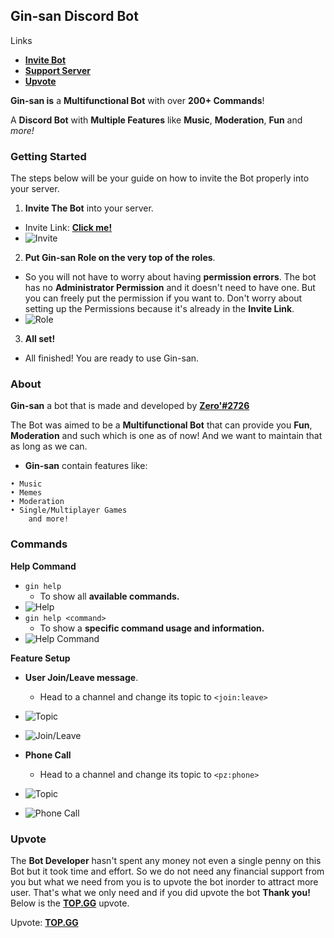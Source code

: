 ## Gin-san Discord Bot

Links
- **[Invite Bot](https://bit.ly/2NtdTWy)**
- **[Support Server](https://discord.gg/ZsSx8XB)**
- **[Upvote](https://top.gg/bot/524873335864033290)**

**Gin-san is** a **Multifunctional Bot** with over **200+ Commands**!

A **Discord Bot** with **Multiple Features** like **Music**, **Moderation**, **Fun** and *more!*

### Getting Started
The steps below will be your guide on how to invite the Bot properly into your server.

1. **Invite The Bot** into your server.
- Invite Link: **[Click me!](https://bit.ly/2NtdTWy)**
- ![Invite](https://i.postimg.cc/nLt59MP2/Screenshot-2020-0821-051651.png)

2. **Put Gin-san Role on the very top of the roles**.
- So you will not have to worry about having **permission errors**. The bot has no **Administrator Permission** and it doesn't need to have one. But you can freely put the permission if you want to. Don't worry about setting up the Permissions because it's already in the **Invite Link**.
- ![Role](https://i.postimg.cc/mDkPYZcz/Screenshot-2020-0821-050921.png)

3. **All set!**
- All finished! You are ready to use Gin-san.

### About

**Gin-san** a bot that is made and developed by **[Zero'#2726](https://discord.gg/ZsSx8XB)**

The Bot was aimed to be a **Multifunctional Bot** that can provide you **Fun**, **Moderation** and such which is one as of now! And we want to maintain that as long as we can.
 
- **Gin-san** contain features like:
```
• Music
• Memes
• Moderation
• Single/Multiplayer Games
    and more!
```
### Commands
**Help Command**
- `gin help`
     - To show all **available commands.**
- ![Help](https://i.postimg.cc/SQ8ywzpQ/Screenshot-2020-0821-050301.png)
- `gin help <command>`
     - To show a **specific command usage and information.**
- ![Help Command](https://i.postimg.cc/vmpJz3Tr/Screenshot-2020-0821-050505.png)

**Feature Setup**
- **User Join/Leave message**.
     - Head to a channel and change its topic to `<join:leave>`
- ![Topic](https://i.postimg.cc/wTThWzSV/Screenshot-2020-0821-045816.png)
- ![Join/Leave](https://i.postimg.cc/GmG6qk0G/20200821-044927.png)

- **Phone Call**
     - Head to a channel and change its topic to `<pz:phone>`
- ![Topic](https://i.postimg.cc/CKynVp69/Screenshot-2020-0821-045845.png)
- ![Phone Call](https://i.postimg.cc/sxCTBLXL/Screenshot-2020-0821-045531.png)

### Upvote
The **Bot Developer** hasn't spent any money not even a single penny on this Bot but it took time and effort. So we do not need any financial support from you but what we need from you is to upvote the bot inorder to attract more user. That's what we only need and if you did upvote the bot **Thank you!**
Below is the **[TOP.GG](https://top.gg/bot/524873335864033290)** upvote.

Upvote: **[TOP.GG](https://top.gg/bot/524873335864033290)**


